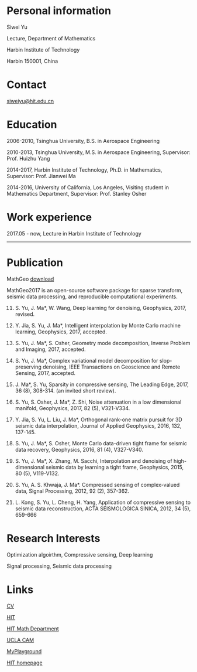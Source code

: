 # Personal information

Siwei Yu

Lecture, Department of Mathematics

Harbin Institute of Technology

Harbin 150001, China

# Contact

siweiyu@hit.edu.cn

# Education

2006-2010, Tsinghua University, B.S. in Aerospace Engineering

2010-2013, Tsinghua University, M.S. in Aerospace Engineering, Supervisor: Prof. Huizhu Yang

2014-2017, Harbin Institute of Technology, Ph.D. in Mathematics, Supervisor: Prof. Jianwei Ma

2014-2016, University of California, Los Angeles, Visiting student in Mathematics Department, Supervisor: Prof. Stanley Osher

# Work experience

2017.05 - now, Lecture in Harbin Institute of Technology

***

# Publication

MathGeo [download](https://github.com/HIT-CenterOfGeophysics/MathGeo2017) 

MathGeo2017 is an open-source software package for sparse transform, seismic data processing, and reproducible computational experiments.

11. S. Yu, J. Ma*, W. Wang, Deep learning for denoising, Geophysics, 2017, revised.

10. Y. Jia, S. Yu, J. Ma*, Intelligent interpolation by Monte Carlo machine learning, Geophysics, 2017, accepted.

9. S. Yu, J. Ma*, S. Osher, Geometry mode decomposition, Inverse Problem and Imaging, 2017, accepted.

8. S. Yu, J. Ma*, Complex variational model decomposition for slop-preserving denoising, IEEE Transactions on Geoscience and Remote Sensing, 2017, accepted.

7. J. Ma*, S. Yu, Sparsity in compressive sensing, The Leading Edge, 2017, 36 (8), 308-314. (an invited short review).

6. S. Yu, S. Osher, J. Ma*, Z. Shi, Noise attenuation in a low dimensional manifold, Geophysics, 2017, 82 (5), V321-V334.

5. Y. Jia, S. Yu, L. Liu, J. Ma*, Orthogonal rank-one matrix pursuit for 3D seismic data interpolation, Journal of Applied Geophysics, 2016, 132, 137-145.

4. S. Yu, J. Ma*, S. Osher, Monte Carlo data-driven tight frame for seismic data recovery, Geophysics, 2016, 81 (4),  V327-V340.

3. S. Yu, J. Ma*, X. Zhang, M. Sacchi, Interpolation and denoising of high-dimensional seismic data by learning a tight frame, Geophysics, 2015, 80 (5), V119-V132. 

2. S. Yu, A. S. Khwaja, J. Ma*. Compressed sensing of complex-valued data, Signal Processing, 2012, 92 (2), 357-362.

1. L. Kong, S. Yu, L. Cheng, H. Yang, Application of compressive sensing to seismic data reconstruction, ACTA SEISMOLOGICA SINICA, 2012, 34 (5), 659-666

# Research Interests

Optimization algoirthm, Compressive sensing, Deep learning

Signal processing, Seismic data processing

# Links

[CV](CV-SiweiYu.pdf)

[HIT](http://www.hit.edu.cn/)

[HIT Math Department](http://math.hit.edu.cn/)

[UCLA CAM](http://www.math.ucla.edu/applied/cam/)

[MyPlayground](http://1950751q0x.iok.la/)

[HIT homepage](http://homepage.hit.edu.cn/pages/siweiyu)
